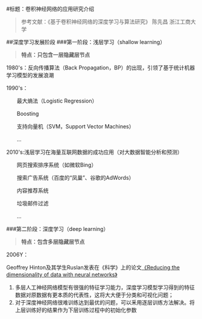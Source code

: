 #标题：卷积神经网络的应用研究介绍
>参考文献：《基于卷积神经网络的深度学习与算法研究》 陈先昌 浙江工商大学

##深度学习发展阶段
###第一阶段：浅层学习（shallow learning）
>**特点：只包含一层隐藏层节点**

1980's：反向传播算法（Back Propagation，BP）的出现，引领了基于统计机器学习模型的发展浪潮<p>
1990's：<p>
　　最大熵法（Logistic Regression）<p>
　　Boosting<p>
　　支持向量机（SVM，Support Vector Machines）<p>
　　...<p>
2010's:浅层学习在海量互联网数据的成功应用（对大数据智能分析和预测）<p>
　　网页搜索排序系统（如微软Bing）<p>
　　搜索广告系统（百度的“凤巢”、谷歌的AdWords）<p>
　　内容推荐系统<p>
　　垃圾邮件过滤<p>
　　...<p>
###第二阶段：深度学习（deep learning）
>**特点：包含多层隐藏层节点**

2006Y：

Geoffrey Hinton及其学生Ruslan发表在《科学》上的论文[《Reducing the dimensionality of data with neural networks》](https://www.cs.toronto.edu/~hinton/science.pdf)
1. 多层人工神经网络模型有很强的特征学习能力，深度学习模型学习得到的特征数据对原数据有更本质的代表性，这将大大便于分类和可视化问题；
2. 对于深度神经网络很难训练达到最优的问题，可以釆用逐层训练方法解决。将上层训练好的结果作为下层训练过程中的初始化参数




